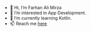 - 👋 Hi, I’m Farhan Ali Mirza
- 👀 I’m interested in App Development.
- 🌱 I’m currently learning Kotlin.
- 📫 Reach me [here](https://www.linkedin.com/in/farhanalimirza/)

<!---
FarhanAliMirza/FarhanAliMirza is a ✨ special ✨ repository because its `README.md` (this file) appears on your GitHub profile.
You can click the Preview link to take a look at your changes.
--->
